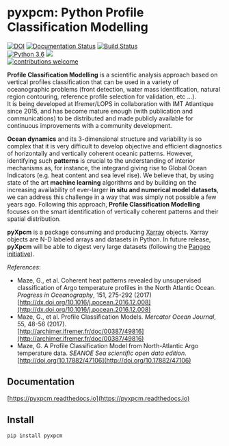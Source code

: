 pyxpcm: Python Profile Classification Modelling
===============================================
[![DOI](https://img.shields.io/badge/DOI--Article-10.1016%2Fj.pocean.2016.12.008-orange.svg)](http://dx.doi.org/10.1016/j.pocean.2016.12.008)
[![Documentation Status](https://readthedocs.org/projects/pyxpcm/badge/?version=latest)](https://pyxpcm.readthedocs.io/en/latest/?badge=latest) 
[![Build Status](https://travis-ci.org/gmaze/pyxpcm.svg?branch=master)](https://travis-ci.org/gmaze/pyxpcm)  
[![Python 3.6](https://img.shields.io/badge/python-3.6-blue.svg)](https://www.python.org/downloads/release/python-270/)
[![](https://img.shields.io/badge/xarray-0.10.0-blue.svg)](http://xarray.pydata.org/en/stable/)  
[![contributions welcome](https://img.shields.io/badge/contributions-welcome-brightgreen.svg?style=flat)](https://github.com/dwyl/esta/issues) 

**Profile Classification Modelling** is a scientific analysis approach based on vertical profiles classification that can be used in a variety of oceanographic problems (front detection, water mass identification, natural region contouring, reference profile selection for validation, etc ...).  
It is being developed at Ifremer/LOPS in collaboration with IMT Atlantique since 2015, and has become mature enough (with publication and communications) to be distributed and made publicly available for continuous improvements with a community development.

**Ocean dynamics** and its 3-dimensional structure and variability is so complex that it is very difficult to develop objective and efficient diagnostics of horizontally and vertically coherent oceanic patterns. However, identifying such **patterns** is crucial to the understanding of interior mechanisms as, for instance, the integrand giving rise to Global Ocean Indicators (e.g. heat content and sea level rise). We believe that, by using state of the art **machine learning** algorithms and by building on the increasing availability of ever-larger **in situ and numerical model datasets**, we can address this challenge in a way that was simply not possible a few years ago. Following this approach, **Profile Classification Modelling** focuses on the smart identification of vertically coherent patterns and their spatial distribution.

**pyXpcm** is a package consuming and producing [Xarray](https://github.com/pydata/xarray) objects. Xarray objects are N-D labeled arrays and datasets in Python. In future release, **pyXpcm** will be able to digest very large datasets (following the [Pangeo initiative](http://pangeo.io/)).


*References*: 

- Maze, G., et al. Coherent heat patterns revealed by unsupervised classification of Argo temperature profiles in the North Atlantic Ocean. *Progress in Oceanography*, 151, 275-292 (2017)  
    [http://dx.doi.org/10.1016/j.pocean.2016.12.008](http://dx.doi.org/10.1016/j.pocean.2016.12.008)
- Maze, G., et al. Profile Classification Models. *Mercator Ocean Journal*, 55, 48-56 (2017).   
    [http://archimer.ifremer.fr/doc/00387/49816](http://archimer.ifremer.fr/doc/00387/49816)
- Maze, G. A Profile Classification Model from North-Atlantic Argo temperature data. *SEANOE Sea scientific open data edition*.  
    [http://doi.org/10.17882/47106](http://doi.org/10.17882/47106)




## Documentation
[https://pyxpcm.readthedocs.io](https://pyxpcm.readthedocs.io)

## Install

    pip install pyxpcm